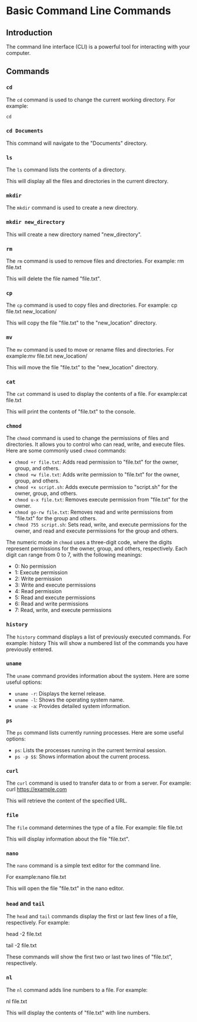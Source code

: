 # Basic Command Line Commands

## Introduction
The command line interface (CLI) is a powerful tool for interacting with your computer.

## Commands

### `cd`
The `cd` command is used to change the current working directory. For example:
```python
cd
```

### `cd Documents`
This command will navigate to the "Documents" directory.

### `ls`
The `ls` command lists the contents of a directory. 

This will display all the files and directories in the current directory.

### `mkdir`
The `mkdir` command is used to create a new directory. 

### `mkdir new_directory`
This will create a new directory named "new_directory".

### `rm`
The `rm` command is used to remove files and directories. 
For example: rm file.txt

This will delete the file named "file.txt".

### `cp`
The `cp` command is used to copy files and directories. For example: cp file.txt new_location/

This will copy the file "file.txt" to the "new_location" directory.

### `mv`
The `mv` command is used to move or rename files and directories. For example:mv file.txt new_location/

This will move the file "file.txt" to the "new_location" directory.

### `cat`
The `cat` command is used to display the contents of a file. For example:cat file.txt

This will print the contents of "file.txt" to the console.

### `chmod`

The `chmod` command is used to change the permissions of files and directories. It allows you to control who can read, write, and execute files. Here are some commonly used `chmod` commands:

- `chmod +r file.txt`: Adds read permission to "file.txt" for the owner, group, and others.
- `chmod +w file.txt`: Adds write permission to "file.txt" for the owner, group, and others.
- `chmod +x script.sh`: Adds execute permission to "script.sh" for the owner, group, and others.
- `chmod u-x file.txt`: Removes execute permission from "file.txt" for the owner.
- `chmod go-rw file.txt`: Removes read and write permissions from "file.txt" for the group and others.
- `chmod 755 script.sh`: Sets read, write, and execute permissions for the owner, and read and execute permissions for the group and others.

The numeric mode in `chmod` uses a three-digit code, where the digits represent permissions for the owner, group, and others, respectively. Each digit can range from 0 to 7, with the following meanings:
- 0: No permission
- 1: Execute permission
- 2: Write permission
- 3: Write and execute permissions
- 4: Read permission
- 5: Read and execute permissions
- 6: Read and write permissions
- 7: Read, write, and execute permissions


### `history`
The `history` command displays a list of previously executed commands. For example: history
This will show a numbered list of the commands you have previously entered.

### `uname`
The `uname` command provides information about the system. Here are some useful options:
- `uname -r`: Displays the kernel release.
- `uname -l`: Shows the operating system name.
- `uname -a`: Provides detailed system information.

### `ps`
The `ps` command lists currently running processes. Here are some useful options:
- `ps`: Lists the processes running in the current terminal session.
- `ps -p $$`: Shows information about the current process.

### `curl`
The `curl` command is used to transfer data to or from a server. For example:
curl https://example.com

This will retrieve the content of the specified URL.

### `file`
The `file` command determines the type of a file.
For example: file file.txt

This will display information about the file "file.txt".

### `nano`
The `nano` command is a simple text editor for the command line.

For example:nano file.txt


This will open the file "file.txt" in the nano editor.

### `head` and `tail`
The `head` and `tail` commands display the first or last few lines of a file, respectively. For example:

head -2 file.txt 

tail -2 file.txt

These commands will show the first two or last two lines of "file.txt", respectively.

### `nl`
The `nl` command adds line numbers to a file. For example:

nl file.txt

This will display the contents of "file.txt" with line numbers.





